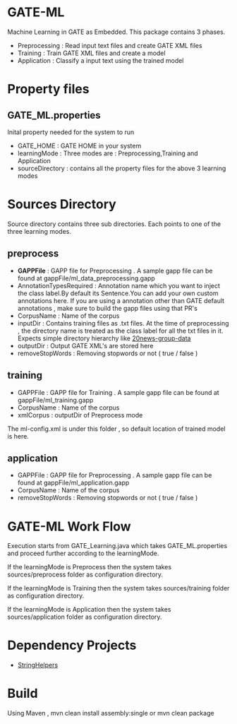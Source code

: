 GATE-ML
=======
Machine Learning in GATE as Embedded. This package contains 3 phases.

* Preprocessing : Read input text files and create GATE XML files
* Training		: Train GATE XML files and create a model
* Application	: Classify a input text using the trained model

Property files
====================
GATE_ML.properties
------------------
Inital property needed for the system to run

* GATE_HOME 		: GATE HOME in your system
* learningMode		: Three modes are : Preprocessing,Training and Application
* sourceDirectory 	: contains all the property files for the above 3 learning modes

Sources Directory
================
Source directory contains three sub directories. Each points to one of the three learning modes.

preprocess
---------

* **GAPPFile**				: GAPP file for Preprocessing . A sample gapp file can be found at gappFile/ml_data_preprocessing.gapp
* AnnotationTypesRequired : Annotation name which you want to inject the class label.By default its Sentence.You can add your own custom
annotations here. 
If you are using a annotation other than GATE default annotations , make sure to build the gapp files using that PR's
* CorpusName 				: Name of the corpus
* inputDir 				: Contains training files as .txt files. At the time of preprocessing , the directory name is treated as
the class label for all the txt files in it. Expects simple directory hierarchy like [20news-group-data](http://qwone.com/~jason/20Newsgroups/)
* outputDir 				: Output GATE XML's are stored here
* removeStopWords			: Removing stopwords or not ( true / false )

training
--------

* GAPPFile  				: GAPP file for Training . A sample gapp file can be found at gappFile/ml_training.gapp
* CorpusName 				: Name of the corpus
* xmlCorpus 				: outputDir of Preprocess mode

The ml-config.xml is under this folder , so default location of trained model is here.

application
----------

* GAPPFile					: GAPP file for Preprocessing . A sample gapp file can be found at gappFile/ml_application.gapp
* CorpusName 				: Name of the corpus
* removeStopWords			: Removing stopwords or not ( true / false )

GATE-ML Work Flow
=========

Execution starts from GATE_Learning.java which takes GATE_ML.properties and proceed further according to the learningMode.

If the learningMode is Preprocess then the system takes sources/preprocess folder as configuration directory.

If the learningMode is Training then the system takes sources/training folder as configuration directory.

If the learningMode is Application then the system takes sources/application folder as configuration directory. 

Dependency Projects
===================
* [StringHelpers](https://github.com/srijiths/StringHelpers)

Build
=====

Using Maven , mvn clean install assembly:single or mvn clean package
